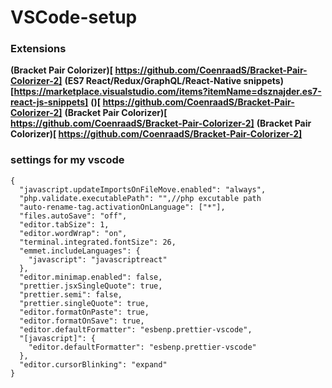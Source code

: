 # VSCode-setup
### Extensions
**(Bracket Pair Colorizer)[ https://github.com/CoenraadS/Bracket-Pair-Colorizer-2]**
**(ES7 React/Redux/GraphQL/React-Native snippets)[https://marketplace.visualstudio.com/items?itemName=dsznajder.es7-react-js-snippets]**
**()[ https://github.com/CoenraadS/Bracket-Pair-Colorizer-2]**
**(Bracket Pair Colorizer)[ https://github.com/CoenraadS/Bracket-Pair-Colorizer-2]**
**(Bracket Pair Colorizer)[ https://github.com/CoenraadS/Bracket-Pair-Colorizer-2]**
### settings for my vscode
```
{
  "javascript.updateImportsOnFileMove.enabled": "always",
  "php.validate.executablePath": "",//php excutable path
  "auto-rename-tag.activationOnLanguage": ["*"],
  "files.autoSave": "off",
  "editor.tabSize": 1,
  "editor.wordWrap": "on",
  "terminal.integrated.fontSize": 26,
  "emmet.includeLanguages": {
    "javascript": "javascriptreact"
  },
  "editor.minimap.enabled": false,
  "prettier.jsxSingleQuote": true,
  "prettier.semi": false,
  "prettier.singleQuote": true,
  "editor.formatOnPaste": true,
  "editor.formatOnSave": true,
  "editor.defaultFormatter": "esbenp.prettier-vscode",
  "[javascript]": {
    "editor.defaultFormatter": "esbenp.prettier-vscode"
  },
  "editor.cursorBlinking": "expand"
}


```
